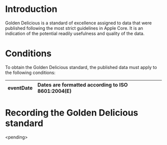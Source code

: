 # Introduction #

Golden Delicious is a standard of excellence assigned to data that were published following the most strict guidelines in Apple Core. It is an indication of the potential readily usefulness and quality of the data.

# Conditions #

To obtain the Golden Delicious standard, the published data must apply to the following conditions:

| eventDate | Dates are formatted according to ISO 8601:2004(E) |
|:----------|:--------------------------------------------------|

# Recording the Golden Delicious standard #



&lt;pending&gt;

